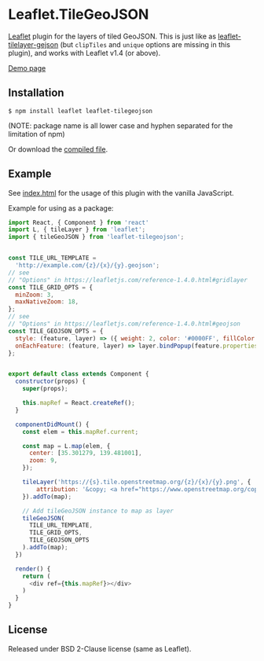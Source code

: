 # Leaflet.TileGeoJSON

[Leaflet](https://leafletjs.com) plugin for the layers of tiled GeoJSON. This is just like as [leaflet-tilelayer-gejson](https://github.com/glenrobertson/leaflet-tilelayer-geojson/) (but `clipTiles` and `unique` options are missing in this plugin), and works with Leaflet v1.4 (or above).

[Demo page](https://zeroyonichihachi.github.io/Leaflet.TileGeoJSON)


## Installation

```
$ npm install leaflet leaflet-tilegeojson
```
(NOTE: package name is all lower case and hyphen separated for the limitation of npm)

Or download the [compiled file](https://github.com/zeroyonichihachi/Leaflet.TileGeoJSON/tree/gh-pages/dist).


## Example

See [index.html](index.html) for the usage of this plugin with the vanilla JavaScript.

Example for using as a package:
```javascript
import React, { Component } from 'react'
import L, { tileLayer } from 'leaflet';
import { tileGeoJSON } from 'leaflet-tilegeojson';


const TILE_URL_TEMPLATE =
  'http://example.com/{z}/{x}/{y}.geojson';
// see
// "Options" in https://leafletjs.com/reference-1.4.0.html#gridlayer
const TILE_GRID_OPTS = {
  minZoom: 3,
  maxNativeZoom: 18,
};
// see
// "Options" in https://leafletjs.com/reference-1.4.0.html#geojson
const TILE_GEOJSON_OPTS = {
  style: (feature, layer) => ({ weight: 2, color: '#0000FF', fillColor: '#0000FF', fill: true, fillOpacity: 0.5, clickable: true }),
  onEachFeature: (feature, layer) => layer.bindPopup(feature.properties.id)
};


export default class extends Component {
  constructor(props) {
    super(props);

    this.mapRef = React.createRef();
  }

  componentDidMount() {
    const elem = this.mapRef.current;

    const map = L.map(elem, {
      center: [35.301279, 139.481001],
      zoom: 9,
    });

    tileLayer('https://{s}.tile.openstreetmap.org/{z}/{x}/{y}.png', {
        attribution: '&copy; <a href="https://www.openstreetmap.org/copyright">OpenStreetMap</a> contributors'
    }).addTo(map);

    // Add tileGeoJSON instance to map as layer
    tileGeoJSON(
      TILE_URL_TEMPLATE,
      TILE_GRID_OPTS,
      TILE_GEOJSON_OPTS
    ).addTo(map);
  })

  render() {
    return (
      <div ref={this.mapRef}></div>
    )
  }
}
```


## License

Released under BSD 2-Clause license (same as Leaflet).
